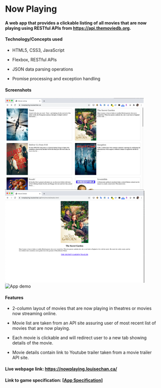 # Now Playing

#### A web app that provides a clickable listing of all movies that are now playing using RESTful APIs from https://api.themoviedb.org.

#### Technology/Concepts used

* HTML5, CSS3, JavaScript

* Flexbox, RESTful APIs

* JSON data parsing operations

* Promise processing and exception handling

#### Screenshots

<img src="./screenshots/screenshot1.png" alt="Main screen" height="300">     <img src="./screenshots/screenshot2.png" alt="Details screen" height="300">     <img src="./screenshots/nowplaying.gif" alt="App demo" height="300">

#### Features
* 2-column layout of movies that are now playing in theatres or movies now streaming online.

* Movie list are taken from an API site assuring user of most recent list of movies that are now playing.

* Each movie is clickable and will redirect user to a new tab showing details of the movie.

* Movie details contain link to Youtube trailer taken from a movie trailer API site.

#### Live webpage link: https://nowplaying.louisechan.ca/

#### Link to game specification: <a href="./docs/MADS4007- Final Exam.pdf" target="_blank">[App Specification]</a>
